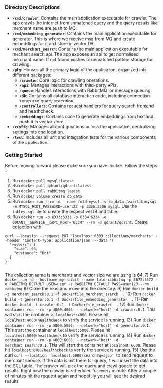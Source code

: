 ### Directory Descriptions

- **`/cmd/crawler`**: Contains the main application executable for crawler. The app crawls the internet from unmatched query and the query results like merchant name are push to MQ.
- **`/cmd/embedding_generator`**: Contains the main application executable for generator. This is where we receive msg from MQ and create embeddings for it and store in vector DB.
- **`/cmd/merchant_search`**: Contains the main application executable for mechant search api. The app exposes an api to get normalised merchant name. If not found pushes to unmatched pattern storage for crawling.
- **`/pkg`**: Houses all the primary logic of the application, organized into different packages:
  - **`/crawler`**: Core logic for crawling operations.
  - **`/api`**: Manages interactions with third-party APIs.
  - **`/queue`**: Handles interactions with RabbitMQ for message queuing.
  - **`/db`**: Contains all database interaction code, including connection setup and query execution.
  - **`/controllers`**: Contains request handlers for query search frontend and healthcheck.
  - **`/embeddings`**: Contains code to generate embeddings from text and push it to vector store.
- **`/config`**: Manages all configurations across the application, centralizing settings into one location.
- **`/test`**: Includes all unit and integration tests for the various components of the application.

### Getting Started

Before moving forward please make sure you have docker. Follow the steps - 
1) Run `docker pull mysql:latest`
2) Run `docker pull qdrant/qdrant:latest`
3) Run `docker pull rabbitmq:latest`
4) Run `docker volume create db_data`
5) Run `docker run --rm -d --name fold-mysql -v db_data:/var/lib/mysql -e MYSQL_ROOT_PASSWORD=user123 -p 3306:3306 mysql`. Use the `tables.sql` file to create the respective DB and table.
6) Run `docker run -p 6333:6333 -p 6334:6334 -e QDRANT__SERVICE__GRPC_PORT="6334" --rm -d qdrant/qdrant`. Create collection with 
```
curl --location --request PUT 'localhost:6333 collections/merchants' --header 'Content-Type: application/json' --data '{
  "vectors": {
    "size": 64,
    "distance": "Dot"
  }
}
' 
```
The collection name is merchants and vector size we are using is 64. 
7) Run `docker run -d --hostname my-rabbit --name fold-rabbitmq -p 5672:5672 -e RABBITMQ_DEFAULT_USER=user -e RABBITMQ_DEFAULT_PASS=user123 --rm rabbitmq`
8) Clone the repo and move into the directory.
9) Run `docker build -t merchant_search:0.1 -f Dockerfile_merchant_search  .`
10) Run `docker build -t generator:0.1 -f Dockerfile_embedding_generator  .`
11) Run `docker build -t crawler:0.1 -f Dockerfile_crawler  .`
12) Run `docker container run --rm -p 4000:4000  --network="host" -d crawler:0.1`. This will start the container at `localhost:4000`.
Please hit `localhost:4000/healthcheck` to verify the service is running.
13) Run `docker container run --rm -p 5000:5000  --network="host" -d generator:0.1`. This start the container at `localhost:5000`.
Please hit `localhost:5000/healthcheck` to verify the service is running.
14) Run `docker container run --rm -p 6000:6000  --network="host" -d merchant_search:0.1`. This will start the container at `localhost:6000`. Please hit `localhost:6000/healthcheck` to verify the service is running.
15) Use the curl `curl --location 'localhost:6000/search?q=ajio' `to send request to merchant service. If the data is not there for query, it will insert the data into the SQL table. The crawler will pick the query and crawl google to get results. Right now the crawler is scheduled for every minute. After a couple of minutes hit the request again and hopefuly you will see the desired results. 